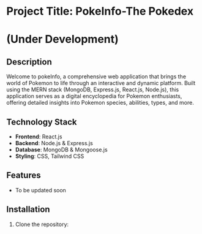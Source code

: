 # Project Title: PokeInfo-The Pokedex
# (Under Development)

## Description

Welcome to pokeInfo, a comprehensive web application that brings the world of Pokemon to life through an interactive and dynamic platform. Built using the MERN stack (MongoDB, Express.js, React.js, Node.js), this application serves as a digital encyclopedia for Pokemon enthusiasts, offering detailed insights into Pokemon species, abilities, types, and more.

## Technology Stack

- **Frontend**: React.js
- **Backend**: Node.js & Express.js
- **Database**: MongoDB & Mongoose.js
- **Styling**: CSS, Tailwind CSS

## Features

- To be updated soon

## Installation

1. Clone the repository: 